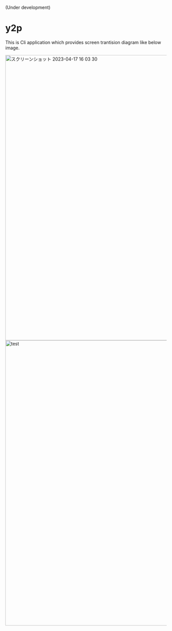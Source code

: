 (Under development)

# y2p

This is Cli application which provides screen trantision diagram like below image.

<img width="889" alt="スクリーンショット 2023-04-17 16 03 30" src="https://user-images.githubusercontent.com/16571394/232409414-f9be1945-6a4b-493c-bf08-85808f7eb205.png">

<img width="889" alt="test" src="https://user-images.githubusercontent.com/16571394/233103719-f2200a00-7960-48d8-a2b6-173927673b3b.png">
